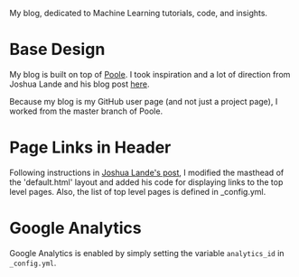 My blog, dedicated to Machine Learning tutorials, code, and insights.

Base Design
===========
My blog is built on top of [Poole][poole_repo]. I took inspiration and a lot of direction from Joshua Lande and his blog post [here][jl_poole].

Because my blog is my GitHub user page (and not just a project page), I worked from the master branch of Poole.

Page Links in Header
====================
Following instructions in [Joshua Lande's post][jl_poole], I modified the masthead of the 'default.html' layout and added his code for displaying links to the top level pages. Also, the list of top level pages is defined in _config.yml.

Google Analytics
================
Google Analytics is enabled by simply setting the variable `analytics_id` in `_config.yml`.

[poole_repo]: https://github.com/poole/poole "Poole repository on GitHub"
[jl_poole]: http://joshualande.com/jekyll-github-pages-poole/ "Joshua Lande's blog post on Jekyll with Poole"
